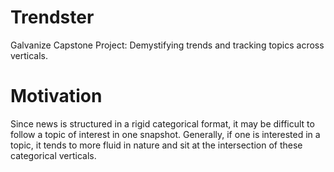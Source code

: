 # Trendster
Galvanize Capstone Project: Demystifying trends and tracking topics across verticals.

# Motivation
Since news is structured in a rigid categorical format, it may be difficult to follow a topic of interest in one snapshot. Generally, if one is interested in a topic, it tends to more fluid in nature and sit at the intersection of these categorical verticals. 
